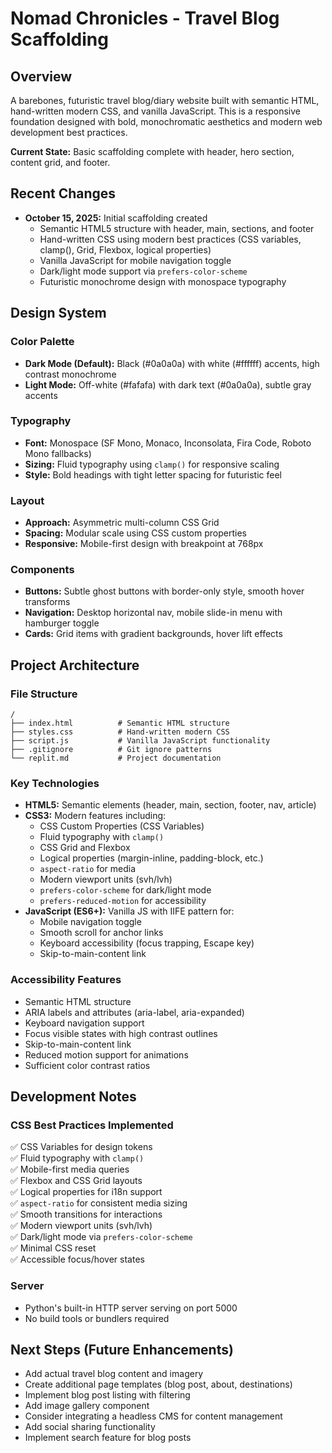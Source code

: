 # Nomad Chronicles - Travel Blog Scaffolding

## Overview
A barebones, futuristic travel blog/diary website built with semantic HTML, hand-written modern CSS, and vanilla JavaScript. This is a responsive foundation designed with bold, monochromatic aesthetics and modern web development best practices.

**Current State:** Basic scaffolding complete with header, hero section, content grid, and footer.

## Recent Changes
- **October 15, 2025:** Initial scaffolding created
  - Semantic HTML5 structure with header, main, sections, and footer
  - Hand-written CSS using modern best practices (CSS variables, clamp(), Grid, Flexbox, logical properties)
  - Vanilla JavaScript for mobile navigation toggle
  - Dark/light mode support via `prefers-color-scheme`
  - Futuristic monochrome design with monospace typography

## Design System

### Color Palette
- **Dark Mode (Default):** Black (#0a0a0a) with white (#ffffff) accents, high contrast monochrome
- **Light Mode:** Off-white (#fafafa) with dark text (#0a0a0a), subtle gray accents

### Typography
- **Font:** Monospace (SF Mono, Monaco, Inconsolata, Fira Code, Roboto Mono fallbacks)
- **Sizing:** Fluid typography using `clamp()` for responsive scaling
- **Style:** Bold headings with tight letter spacing for futuristic feel

### Layout
- **Approach:** Asymmetric multi-column CSS Grid
- **Spacing:** Modular scale using CSS custom properties
- **Responsive:** Mobile-first design with breakpoint at 768px

### Components
- **Buttons:** Subtle ghost buttons with border-only style, smooth hover transforms
- **Navigation:** Desktop horizontal nav, mobile slide-in menu with hamburger toggle
- **Cards:** Grid items with gradient backgrounds, hover lift effects

## Project Architecture

### File Structure
```
/
├── index.html          # Semantic HTML structure
├── styles.css          # Hand-written modern CSS
├── script.js           # Vanilla JavaScript functionality
├── .gitignore          # Git ignore patterns
└── replit.md           # Project documentation
```

### Key Technologies
- **HTML5:** Semantic elements (header, main, section, footer, nav, article)
- **CSS3:** Modern features including:
  - CSS Custom Properties (CSS Variables)
  - Fluid typography with `clamp()`
  - CSS Grid and Flexbox
  - Logical properties (margin-inline, padding-block, etc.)
  - `aspect-ratio` for media
  - Modern viewport units (svh/lvh)
  - `prefers-color-scheme` for dark/light mode
  - `prefers-reduced-motion` for accessibility
- **JavaScript (ES6+):** Vanilla JS with IIFE pattern for:
  - Mobile navigation toggle
  - Smooth scroll for anchor links
  - Keyboard accessibility (focus trapping, Escape key)
  - Skip-to-main-content link

### Accessibility Features
- Semantic HTML structure
- ARIA labels and attributes (aria-label, aria-expanded)
- Keyboard navigation support
- Focus visible states with high contrast outlines
- Skip-to-main-content link
- Reduced motion support for animations
- Sufficient color contrast ratios

## Development Notes

### CSS Best Practices Implemented
✅ CSS Variables for design tokens  
✅ Fluid typography with `clamp()`  
✅ Mobile-first media queries  
✅ Flexbox and CSS Grid layouts  
✅ Logical properties for i18n support  
✅ `aspect-ratio` for consistent media sizing  
✅ Smooth transitions for interactions  
✅ Modern viewport units (svh/lvh)  
✅ Dark/light mode via `prefers-color-scheme`  
✅ Minimal CSS reset  
✅ Accessible focus/hover states  

### Server
- Python's built-in HTTP server serving on port 5000
- No build tools or bundlers required

## Next Steps (Future Enhancements)
- Add actual travel blog content and imagery
- Create additional page templates (blog post, about, destinations)
- Implement blog post listing with filtering
- Add image gallery component
- Consider integrating a headless CMS for content management
- Add social sharing functionality
- Implement search feature for blog posts

